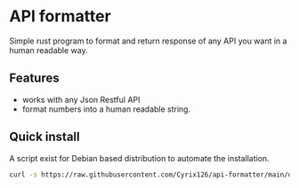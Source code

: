 # API formatter

Simple rust program to format and return response of any API you want in a human readable way.

## Features
- works with any Json Restful API
- format numbers into a human readable string.

## Quick install

A script exist for Debian based distribution to automate the installation.
```bash
curl -s https://raw.githubusercontent.com/Cyrix126/api-formatter/main/docs/quick-install.sh | sh
```
